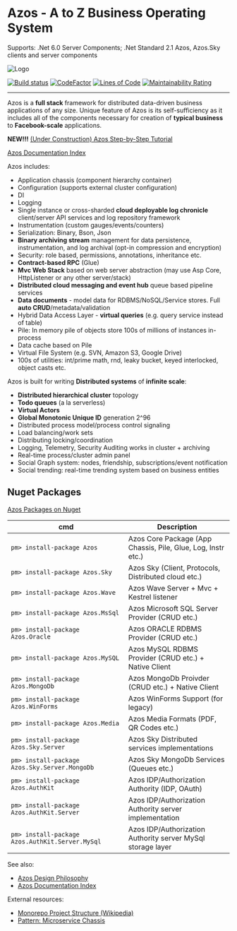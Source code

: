 # Azos - A to Z Business Operating System

Supports: .Net 6.0 Server Components; .Net Standard 2.1 Azos, Azos.Sky clients and server components

<img src="/elm/design/logo/azos.png" alt="Logo" >

[![Build status](https://ci.appveyor.com/api/projects/status/v469s4pxwr5e0vox/branch/master?svg=true)](https://ci.appveyor.com/project/zhabis/azos/branch/master)
[![CodeFactor](https://www.codefactor.io/repository/github/azist/azos/badge/master)](https://www.codefactor.io/repository/github/azist/azos/overview/master)
[![Lines of Code](https://sonarcloud.io/api/project_badges/measure?project=azist_azos&metric=ncloc)](https://sonarcloud.io/summary/new_code?id=azist_azos)
[![Maintainability Rating](https://sonarcloud.io/api/project_badges/measure?project=azist_azos&metric=sqale_rating)](https://sonarcloud.io/summary/new_code?id=azist_azos)

-------

Azos is a **full stack** framework for distributed data-driven business applications
of any size. Unique feature of Azos is its self-sufficiency as it includes all of the components
necessary for creation of **typical business** to **Facebook-scale** applications.

**NEW!!!** [ (Under Construction) Azos Step-by-Step Tutorial](https://github.com/azist/tutorial-steps)

[Azos Documentation Index](/src/documentation-index.md)

Azos includes:
- Application chassis (component hierarchy container)
- Configuration (supports external cluster configuration)
- DI
- Logging
- Single instance or cross-sharded **cloud deployable log chronicle** client/server API services and log repository framework 
- Instrumentation (custom gauges/events/counters)
- Serialization: Binary, Bson, Json
- **Binary archiving stream** management for data persistence, instrumentation, and log archival (opt-in compression and encryption)
- Security: role based, permissions, annotations, inheritance etc.
- **Contract-based RPC** (Glue)
- **Mvc Web Stack** based on web server abstraction (may use Asp Core, HttpListener or any other server/stack)
- **Distributed cloud messaging and event hub** queue based pipeline services
- **Data documents** - model data for RDBMS/NoSQL/Service stores. Full **auto CRUD**/metadata/validation
- Hybrid Data Access Layer - **virtual queries** (e.g. query service instead of table)
- Pile: In memory pile of objects store 100s of millions of instances in-process
- Data cache based on Pile
- Virtual File System (e.g. SVN, Amazon S3, Google Drive)
- 100s of utilities: int/prime math, rnd, leaky bucket, keyed interlocked, object casts etc.

Azos is built for writing **Distributed systems** of **infinite scale**:
- **Distributed hierarchical cluster** topology
- **Todo queues** (a la serverless)
- **Virtual Actors**
- **Global Monotonic Unique ID** generation 2^96
- Distributed process model/process control signaling
- Load balancing/work sets
- Distributing locking/coordination
- Logging, Telemetry, Security Auditing works in cluster + archiving
- Real-time process/cluster admin panel
- Social Graph system: nodes, friendship, subscriptions/event notification
- Social trending: real-time trending system based on business entities

## Nuget Packages

[Azos Packages on Nuget](https://www.nuget.org/profiles/azist-group)

cmd | Description
 -------|------
 `pm> install-package Azos` | Azos Core Package (App Chassis, Pile, Glue, Log, Instr etc.)
 `pm> install-package Azos.Sky`| Azos Sky (Client, Protocols, Distributed cloud etc.) 
 `pm> install-package Azos.Wave`| Azos Wave Server + Mvc + Kestrel listener 
 `pm> install-package Azos.MsSql`| Azos Microsoft SQL Server Provider (CRUD etc.) 
 `pm> install-package Azos.Oracle`| Azos ORACLE RDBMS Provider (CRUD etc.)
 `pm> install-package Azos.MySQL`| Azos MySQL RDBMS Provider (CRUD etc.) + Native Client
 `pm> install-package Azos.MongoDb`| Azos MongoDb Proivder (CRUD etc.) + Native Client 
 `pm> install-package Azos.WinForms`| Azos WinForms Support (for legacy)
 `pm> install-package Azos.Media`| Azos Media Formats (PDF, QR Codes etc.) 
 `pm> install-package Azos.Sky.Server`| Azos Sky Distributed services implementations
 `pm> install-package Azos.Sky.Server.MongoDb`| Azos Sky MongoDb Services (Queues etc.)
 `pm> install-package Azos.AuthKit`| Azos IDP/Authorization Authority (IDP, OAuth)
 `pm> install-package Azos.AuthKit.Server`| Azos IDP/Authorization Authority server implementation
 `pm> install-package Azos.AuthKit.Server.MySql`| Azos IDP/Authorization Authority server MySql storage layer


See also:
- [Azos Design Philosophy](/src/philosophy.md)
- [Azos Documentation Index](/src/documentation-index.md)



External resources:
- [Monorepo Project Structure (Wikipedia)](https://en.wikipedia.org/wiki/Monorepo)
- [Pattern: Microservice Chassis](https://microservices.io/patterns/microservice-chassis.html)
